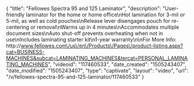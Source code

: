 {
    "title": "Fellowes Spectra 95 and 125 Laminator",
    "description": "User-friendly laminator for the home or home office\nHot lamination for 3-mil or 5-mil, as well as cold pouches\nRelease lever disengages pouch for re-centering or removal\nWarms up in 4 minutes\nAccommodates multiple document sizes\nAuto shut-off prevents overheating when not in use\nIncludes laminating starter kit\n1-year warranty\n\nFor More Info: http:\/\/www.fellowes.com\/us\/en\/Products\/Pages\/product-listing.aspx?cat=BUSINESS-MACHINES&subcat=LAMINATING_MACHINES&tercat=PERSONAL_LAMINATING_MACHINES",
    "videoid": "117460533",
    "date_created": "1505243407",
    "date_modified": "1505243407",
    "type": "captivate",
    "layout": "video",
    "url": "\/v\/fellowes-spectra-95-and-125-laminator\/117460533"
}